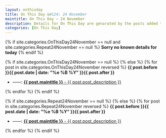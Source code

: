 ```yaml
---
layout: onthisday
title: On This Day &#124; 24 November
maintitle: On This Day — 24 November
description: Details for On This Day are genarated by the posts added to the website so the content is subject to changes/updates over time.
categories: [On This Day]
---
```


{% if site.categories.OnThisDay24November == null and site.categories.Repeat24November == null %}
<strong>Sorry no known details for today</strong>
{% endif %}

{% if site.categories.OnThisDay24November == null %}
{% else %}
{% for post in site.categories.OnThisDay24November reversed %}
<strong>{{ post.before }}{{ post.date | date: "%e %B %Y" }}{{ post.after }}</strong>
<ul>
<li> ——: <a class="{{ post.class }}" href="{{ post.url }}"><strong>{{ post.maintitle }}</strong> - {{ post.post_description }}</a></li>
</ul>
{% endfor %}
{% endif %}

{% if site.categories.Repeat24November == null %}
{% else %}
{% for post in site.categories.Repeat24November reversed %}
<strong>{{ post.before }}{{ post.date | date: "%e %B %Y" }}{{ post.after }}</strong>
<ul>
<li> ——: <a class="{{ post.class }}" href="{{ post.url }}"><strong>{{ post.maintitle }}</strong> - {{ post.post_description }}</a></li>
</ul>
{% endfor %}
{% endif %}
